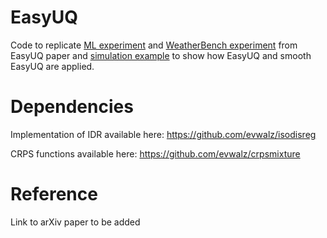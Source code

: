 # EasyUQ

Code to replicate [ML experiment](https://github.com/evwalz/easyuq/tree/main/ML_example) and [WeatherBench experiment](https://github.com/evwalz/easyuq/tree/main/Weather_example) from EasyUQ paper and [simulation example](https://github.com/evwalz/easyuq/tree/main/Simulation_example) to show how EasyUQ and smooth EasyUQ are applied.

# Dependencies

Implementation of IDR available here: https://github.com/evwalz/isodisreg

CRPS functions available here: https://github.com/evwalz/crpsmixture

# Reference
Link to arXiv paper to be added
